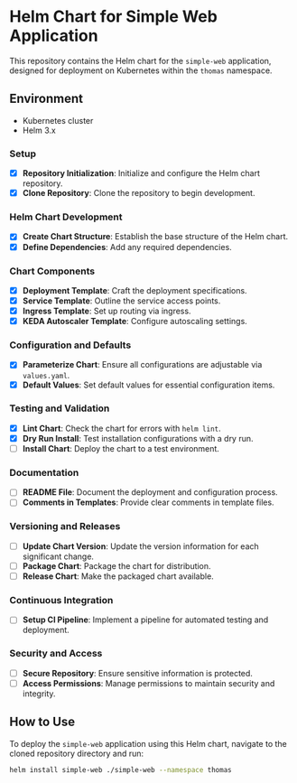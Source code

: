 # Helm Chart for Simple Web Application

This repository contains the Helm chart for the `simple-web` application, designed for deployment on Kubernetes within the `thomas` namespace.

## Environment

- Kubernetes cluster
- Helm 3.x

### Setup

- [x] **Repository Initialization**: Initialize and configure the Helm chart repository.
- [x] **Clone Repository**: Clone the repository to begin development.

### Helm Chart Development

- [x] **Create Chart Structure**: Establish the base structure of the Helm chart.
- [x] **Define Dependencies**: Add any required dependencies.

### Chart Components

- [x] **Deployment Template**: Craft the deployment specifications.
- [x] **Service Template**: Outline the service access points.
- [x] **Ingress Template**: Set up routing via ingress.
- [x] **KEDA Autoscaler Template**: Configure autoscaling settings.

### Configuration and Defaults

- [x] **Parameterize Chart**: Ensure all configurations are adjustable via `values.yaml`.
- [x] **Default Values**: Set default values for essential configuration items.

### Testing and Validation

- [x] **Lint Chart**: Check the chart for errors with `helm lint`.
- [x] **Dry Run Install**: Test installation configurations with a dry run.
- [ ] **Install Chart**: Deploy the chart to a test environment.

### Documentation

- [ ] **README File**: Document the deployment and configuration process.
- [ ] **Comments in Templates**: Provide clear comments in template files.

### Versioning and Releases

- [ ] **Update Chart Version**: Update the version information for each significant change.
- [ ] **Package Chart**: Package the chart for distribution.
- [ ] **Release Chart**: Make the packaged chart available.

### Continuous Integration

- [ ] **Setup CI Pipeline**: Implement a pipeline for automated testing and deployment.

### Security and Access

- [ ] **Secure Repository**: Ensure sensitive information is protected.
- [ ] **Access Permissions**: Manage permissions to maintain security and integrity.

## How to Use

To deploy the `simple-web` application using this Helm chart, navigate to the cloned repository directory and run:

```bash
helm install simple-web ./simple-web --namespace thomas
